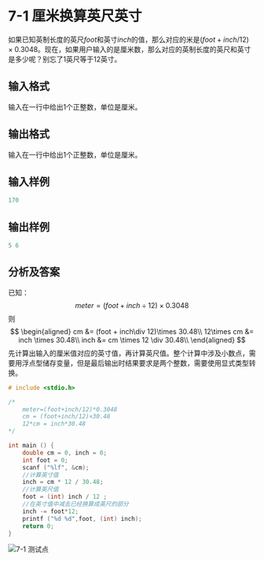 # 7-1 厘米换算英尺英寸

如果已知英制长度的英尺$foot$和英寸$inch$的值，那么对应的米是$(foot+inch/12)\times 0.3048$。现在，如果用户输入的是厘米数，那么对应的英制长度的英尺和英寸是多少呢？别忘了1英尺等于12英寸。

## 输入格式

输入在一行中给出1个正整数，单位是厘米。

## 输出格式

输入在一行中给出1个正整数，单位是厘米。

## 输入样例

```c
170
```

## 输出样例

```c
5 6
```

## 分析及答案

已知：
$$
meter = (foot+inch\div12)\times 0.3048
$$
则
$$
\begin{aligned}
cm &= (foot + inch\div 12)\times 30.48\\
12\times cm &= inch \times 30.48\\
inch &= cm \times 12 \div 30.48\\
\end{aligned}
$$
先计算出输入的厘米值对应的英寸值，再计算英尺值。整个计算中涉及小数点，需要用浮点型储存变量，但是最后输出时结果要求是两个整数，需要使用显式类型转换。

```c
# include <stdio.h>

/*
    meter=(foot+inch/12)*0.3048
    cm = (foot+inch/12)×30.48
    12*cm = inch*30.48
*/

int main () {
    double cm = 0, inch = 0;
    int foot = 0;
    scanf ("%lf", &cm);
    //计算英寸值
    inch = cm * 12 / 30.48;
    //计算英尺值
    foot = (int) inch / 12 ;
    //在英寸值中减去已经换算成英尺的部分
    inch -= foot*12;
    printf ("%d %d",foot, (int) inch);
    return 0;
}
```

![7-1 测试点](https://picb.waku.icu/picb/2024/05/11/202405111155335.png)